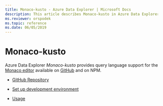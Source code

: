 ```yaml
---
title: Monaco-kusto - Azure Data Explorer | Microsoft Docs
description: This article describes Monaco-kusto in Azure Data Explorer.
ms.reviewer: orspodek
ms.topic: reference
ms.date: 06/05/2019
---
```

# Monaco-kusto

Azure Data Explorer *Monaco-kusto* provides query language support for the [Monaco editor](https://microsoft.github.io/monaco-editor/) available on [GitHub](https://github.com/Azure/monaco-kusto) and on NPM.

* [GitHub Repository](https://github.com/Azure/monaco-kusto)

* [Set up development environment](https://github.com/Azure/monaco-kusto#setting-up-a-dev-environment)

* [Usage](https://github.com/Azure/monaco-kusto#usage)